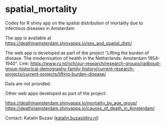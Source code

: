 # spatial_mortality
Codes for R shiny app on the spatial distribution of mortality due to infectious diseases in Amsterdam


The app is available at https://deathinamsterdam.shinyapps.io/ses_and_spatial_distr/

The web app is developed as part of the project "Lifting the burden of disease. The modernisation of health in the Netherlands: Amsterdam 1854-1940". Link: https://www.ru.nl/rich/our-research/research-groups/radboud-group-historical-demography-family-history/current-research-projects/current-projects/lifting-burden-disease/

Data are not provided.

Other web apps developed as part of the project:

https://deathinamsterdam.shinyapps.io/mortality_by_age_group/
https://deathinamsterdam.shinyapps.io/causes_of_death_in_Amsterdam/

Contact: Katalin Buzasi (katalin.buzasi@ru.nl)
